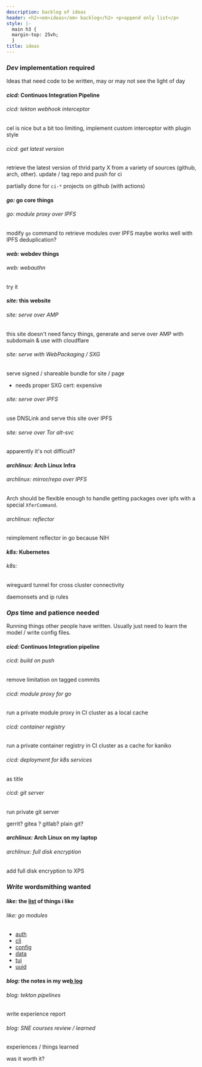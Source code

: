 ```yaml
---
description: backlog of ideas
header: <h2><em>ideas</em> backlog</h2> <p>append only list</p>
style: |-
  main h3 {
  margin-top: 25vh;
  }
title: ideas
---
```


<!-- markdownlint-disable MD001 -->

### _Dev_ implementation required

Ideas that need code to be written,
may or may not see the light of day

#### _cicd:_ Continuos Integration Pipeline

###### _cicd:_ tekton webhook interceptor

cel is nice but a bit too limiting,
implement custom interceptor with plugin style

###### _cicd:_ get latest version

retrieve the latest version of thrid party X
from a variety of sources (github, arch, other).
update / tag repo and push for ci

partially done for `ci-*` projects on github (with actions)

#### _go:_ go core things

###### _go:_ module proxy over IPFS

modify `go` command to retrieve modules over IPFS
maybe works well with IPFS deduplication?

#### _web:_ webdev things

###### _web:_ webauthn

try it

#### _site:_ this website

###### _site:_ serve over AMP

this site doesn't need fancy things,
generate and serve over AMP with subdomain & use with cloudflare

###### _site:_ serve with WebPackaging / SXG

serve signed / shareable bundle for site / page

- needs proper SXG cert: expensive

###### _site:_ serve over IPFS

use DNSLink and serve this site over IPFS

###### _site:_ serve over Tor alt-svc

apparently it's not difficult?

#### _archlinux:_ Arch Linux Infra

###### _archlinux:_ mirror/repo over IPFS

Arch should be flexible enough to handle getting packages over ipfs
with a special `XferCommand`.

###### _archlinux:_ reflector

reimplement reflector in go because NIH

#### _k8s:_ Kubernetes

###### _k8s:_

wireguard tunnel for cross cluster connectivity

daemonsets and ip rules

### _Ops_ time and patience needed

Running things other people have written.
Usually just need to learn the model / write config files.

#### _cicd:_ Continuos Integration pipeline

###### _cicd:_ build on push

remove limitation on tagged commits

###### _cicd:_ module proxy for go

run a private module proxy in CI cluster as a local cache

###### _cicd:_ container registry

run a private container registry in CI cluster as a cache for kaniko

###### _cicd:_ deployment for k8s services

as title

###### _cicd:_ git server

run private git server

gerrit? gitea ? gitlab? plain git?

#### _archlinux:_ Arch Linux on my laptop

###### _archlinux:_ full disk encryption

add full disk encryption to XPS

### _Write_ wordsmithing wanted

#### _like:_ the [list](/like/) of things i like

###### _like:_ go modules

- [auth](https://github.com/avelino/awesome-go#authentication-and-oauth)
- [cli](https://github.com/avelino/awesome-go#standard-cli)
- [config](https://github.com/avelino/awesome-go#configuration)
- [data](https://github.com/avelino/awesome-go#database)
- [tui](https://github.com/avelino/awesome-go#advanced-console-uis)
- [uuid](https://github.com/avelino/awesome-go#uuid)

#### _blog:_ the notes in my we[b log](/blog/)

###### _blog:_ tekton pipelines

write experience report

###### _blog:_ SNE courses review / learned

experiences / things learned

was it worth it?
